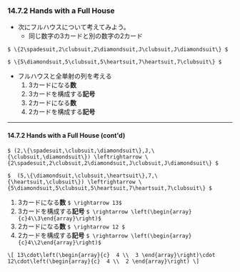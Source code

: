 ### 14.7.2 Hands with a Full House

* 次にフルハウスについて考えてみよう。
  * 同じ数字の3カードと別の数字の2カード

`$ \{2\spadesuit,2\clubsuit,2\diamondsuit,J\clubsuit,J\diamondsuit\} $`
 
`$ \{5\diamondsuit,5\clubsuit,5\heartsuit,7\heartsuit,7\clubsuit\} $` 

* フルハウスと全単射の列を考える
  1. 3カードになる**数**
  1. 3カードを構成する**記号**
  1. 2カードになる**数**
  1. 2カードを構成する**記号**

---

#### 14.7.2 Hands with a Full House (cont'd)
 
`$ (2,\{\spadesuit,\clubsuit,\diamondsuit\},J,\{\clubsuit,\diamondsuit\}) \leftrightarrow \{2\spadesuit,2\clubsuit,2\diamondsuit,J\clubsuit,J\diamondsuit\} $`
  
`$  (5,\{\diamondsuit,\clubsuit,\heartsuit\},7,\{\heartsuit,\clubsuit\}) \leftrightarrow \{5\diamondsuit,5\clubsuit,5\heartsuit,7\heartsuit,7\clubsuit\} $` 
   
  1. 3カードになる**数** `$ \rightarrow 13$`
  1. 3カードを構成する**記号** `$ \rightarrow \left(\begin{array}{c}4\\3\end{array}\right)$`
  1. 2カードになる**数** `$ \rightarrow 12 $`
  1. 2カードを構成する**記号** `$ \rightarrow \left(\begin{array}{c}4\\2\end{array}\right)$`

`\[
13\cdot\left(\begin{array}{c}  4 \\  3 \end{array}\right)\cdot 12\cdot\left(\begin{array}{c}  4 \\  2 \end{array}\right)
\]`
